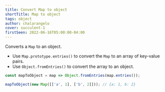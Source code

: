 ```yaml
---
title: Convert Map to object
shortTitle: Map to object
tags: object
author: chalarangelo
cover: succulent-1
firstSeen: 2022-06-16T05:00:00-04:00
---
```


Converts a `Map` to an object.

- Use `Map.prototype.entries()` to convert the `Map` to an array of key-value pairs.
- Use `Object.fromEntries()` to convert the array to an object.

```js
const mapToObject = map => Object.fromEntries(map.entries());
```

```js
mapToObject(new Map([['a', 1], ['b', 2]])); // {a: 1, b: 2}
```
